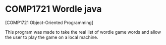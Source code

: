 # COMP1721 Wordle java
[COMP1721 Object-Oriented Programming]

This program was made to take the real list of wordle game words and allow the user to play the game on a local machine.
